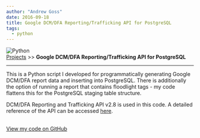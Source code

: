 ```yaml
---
author: "Andrew Goss"
date: 2016-09-18
title: Google DCM/DFA Reporting/Trafficking API for PostgreSQL
tags:
  - python
---
```

![Python](/img/post/python.png "Python")<br>
<a href="/projects/">Projects</a> >> <b>Google DCM/DFA Reporting/Trafficking API for PostgreSQL</b>
<hr>

This is a Python script I developed for programmatically generating Google DCM/DFA report data and inserting into PostgreSQL. There is additionally the option of running a report that contains floodlight tags - my code flattens this for the PostgreSQL staging table structure.

DCM/DFA Reporting and Trafficking API v2.8 is used in this code. A detailed reference of the API can be accessed <a href="https://developers.google.com/doubleclick-advertisers/v2.8" target=_>here</a>.

<br class="custom"><a href="https://github.com/andrewrgoss/dcm-dfa-reporting-api" class="btn" target="_blank">View my code on GitHub</a><br class="custom">